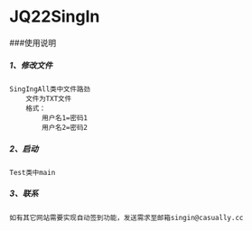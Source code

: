 # JQ22SingIn
###使用说明
##### 1、修改文件 #####
    SingIngAll类中文件路劲
        文件为TXT文件
        格式：
            用户名1=密码1
            用户名2=密码2
##### 2、启动 #####
    Test类中main
##### 3、联系 #####
    如有其它网站需要实现自动签到功能，发送需求至邮箱singin@casually.cc 
